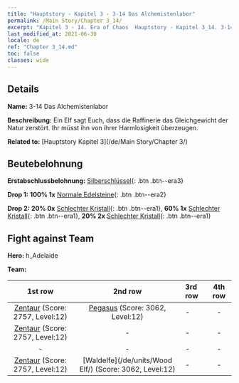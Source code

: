 ```yaml
---
title: "Hauptstory - Kapitel 3 - 3-14 Das Alchemistenlabor"
permalink: /Main Story/Chapter 3_14/
excerpt: "Kapitel 3 - 14. Era of Chaos  Hauptstory - Kapitel 3_14. 3-14 Das Alchemistenlabor"
last_modified_at: 2021-06-30
locale: de
ref: "Chapter 3_14.md"
toc: false
classes: wide
---
```


## Details

 **Name:** 3-14 Das Alchemistenlabor

 **Beschreibung:** Ein Elf sagt Euch, dass die Raffinerie das Gleichgewicht der Natur zerstört. Ihr müsst ihn von ihrer Harmlosigkeit überzeugen.

 **Related to:** [Hauptstory Kapitel 3](/de/Main Story/Chapter 3/)

## Beutebelohnung

 **Erstabschlussbelohnung:** [Silberschlüssel](/ItemsDE/con_693/){: .btn .btn--era3}

 **Drop 1:** **100% 1x** [Normale Edelsteine](/ItemsDE/mat_10/){: .btn .btn--era2}

 **Drop 2:** **20% 0x** [Schlechter Kristall](/ItemsDE/mat_5/){: .btn .btn--era1}, **60% 1x** [Schlechter Kristall](/ItemsDE/mat_5/){: .btn .btn--era1}, **20% 2x** [Schlechter Kristall](/ItemsDE/mat_5/){: .btn .btn--era1}


## Fight against Team
 **Hero:** h_Adelaide

 **Team:**


  | 1st row | 2nd row | 3rd row | 4th row |
  |:----:|:----:|:----|:----:|
  | [Zentaur](/de/units/Centaur/) (Score: 2757, Level:12)  | [Pegasus](/de/units/Pegasus/) (Score: 3062, Level:12)  | - | - |
  | [Zentaur](/de/units/Centaur/) (Score: 2757, Level:12)  | - | - | - |
  | - | - | - | - |
  | [Zentaur](/de/units/Centaur/) (Score: 2757, Level:12)  | [Waldelfe](/de/units/Wood Elf/) (Score: 3062, Level:12)  | - | - |


